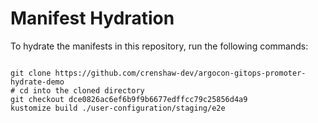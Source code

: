
# Manifest Hydration

To hydrate the manifests in this repository, run the following commands:

```shell

git clone https://github.com/crenshaw-dev/argocon-gitops-promoter-hydrate-demo
# cd into the cloned directory
git checkout dce0826ac6ef6b9f9b6677edffcc79c25856d4a9
kustomize build ./user-configuration/staging/e2e
```